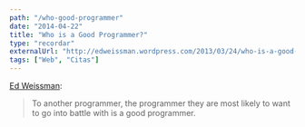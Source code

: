 ```yaml
---
path: "/who-good-programmer"
date: "2014-04-22"
title: "Who is a Good Programmer?"
type: "recordar"
externalUrl: "http://edweissman.wordpress.com/2013/03/24/who-is-a-good-programmer/"
tags: ["Web", "Citas"]
---
```


[Ed Weissman](http://edweissman.wordpress.com/2013/03/24/who-is-a-good-programmer/):

> To another programmer, the programmer they are most likely to want to go into battle with is a good programmer.
